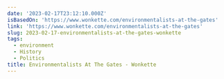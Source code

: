 ```yaml
---
date: '2023-02-17T23:12:10.000Z'
isBasedOn: 'https://www.wonkette.com/environmentalists-at-the-gates'
link: 'https://www.wonkette.com/environmentalists-at-the-gates'
slug: 2023-02-17-environmentalists-at-the-gates-wonkette
tags:
  - environment
  - History
  - Politics
title: Environmentalists At The Gates - Wonkette
---
```


